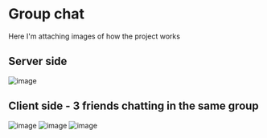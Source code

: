 # Group chat
Here I'm attaching images of how the project works
## Server side
![image](https://github.com/araylimIT2021/Java_Group_Chat/assets/128516749/a3fb3605-0f8e-43a0-b155-8d06b0c96032)
## Client side - 3 friends chatting in the same group 
![image](https://github.com/araylimIT2021/Java_Group_Chat/assets/128516749/4a4750de-027a-461d-87cb-f92e2107c488)
![image](https://github.com/araylimIT2021/Java_Group_Chat/assets/128516749/a095aa57-3efd-4719-8789-3b3f029d0c39)
![image](https://github.com/araylimIT2021/Java_Group_Chat/assets/128516749/5e21cf35-01af-4cd0-b039-2c144a73a7ca)
